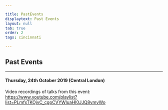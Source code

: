 ```yaml
---

title: PastEvents
displaytext: Past Events
layout: null
tab: true
order: 2
tags: cincinnati

---
```


## Past Events
<hr>

#### Thursday, 24th October 2019 (Central London)


Video recordings of talks from this event: 
https://www.youtube.com/playlist?list=PLmfxTKOjvC_cgoCVYWIuaHI0JJQ8vmvWo
